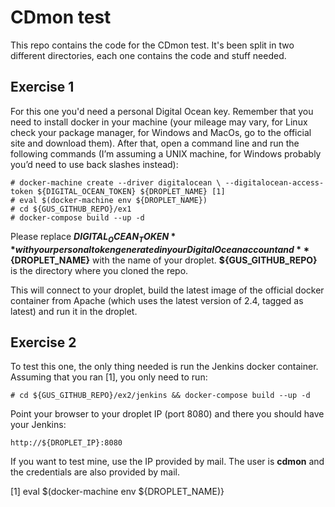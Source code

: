 # CDmon test

This repo contains the code for the CDmon test. It's been split in two different directories, each one contains the code and stuff needed.

## Exercise 1

For this one you'd need a personal Digital Ocean key. Remember that you need to install docker in your machine (your mileage may vary, for Linux check your package manager, for Windows and MacOs, go to the official site and download them). After that, open a command line and run the following commands (I’m assuming a UNIX machine, for Windows probably you’d need to use back slashes instead):

```
# docker-machine create --driver digitalocean \ --digitalocean-access-token ${DIGITAL_OCEAN_TOKEN} ${DROPLET_NAME} [1]
# eval $(docker-machine env ${DROPLET_NAME})
# cd ${GUS_GITHUB_REPO}/ex1
# docker-compose build --up -d
```
Please replace **${DIGITAL_OCEAN_TOKEN}** with your personal token generated in your Digital Ocean account and **${DROPLET_NAME}** with the name of your droplet. **${GUS_GITHUB_REPO}** is the directory where you cloned the repo.

This will connect to your droplet, build the latest image of the official docker container from Apache (which uses the latest version of 2.4, tagged as latest) and run it in the droplet.

## Exercise 2

To test this one, the only thing needed is run the Jenkins docker container. Assuming that you ran [1], you only need to run:

```
# cd ${GUS_GITHUB_REPO}/ex2/jenkins && docker-compose build --up -d
```
Point your browser to your droplet IP (port 8080) and there you should have your Jenkins:

```
http://${DROPLET_IP}:8080
```
If you want to test mine, use the IP provided by mail. The user is **cdmon** and the credentials are also provided by mail.     

[1] eval $(docker-machine env ${DROPLET_NAME)}
